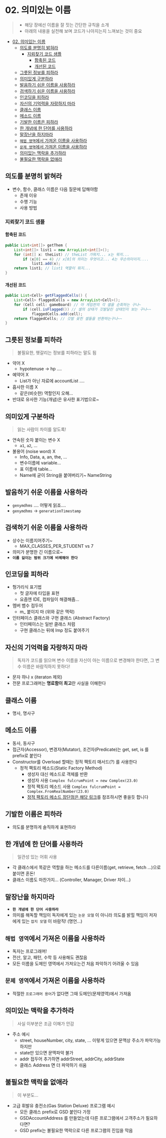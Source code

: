 # 02. 의미있는 이름

> - 해당 장에선 이름을 잘 짓는 간단한 규칙을 소개
> - 아래의 내용을 실천해 보며 코드가 나아지는지 느껴보는 것이 중요

- [02. 의미있는 이름](#02-의미있는-이름)
  - [의도를 분명히 밝혀라](#의도를-분명히-밝혀라)
    - [지뢰찾기 코드 샘플](#지뢰찾기-코드-샘플)
      - [함축된 코드](#함축된-코드)
      - [개선된 코드](#개선된-코드)
  - [그릇된 정보를 피하라](#그릇된-정보를-피하라)
  - [의미있게 구분하라](#의미있게-구분하라)
  - [발음하기 쉬운 이름을 사용하라](#발음하기-쉬운-이름을-사용하라)
  - [검색하기 쉬운 이름을 사용하라](#검색하기-쉬운-이름을-사용하라)
  - [인코딩을 피하라](#인코딩을-피하라)
  - [자신의 기억력을 자랑하지 마라](#자신의-기억력을-자랑하지-마라)
  - [클래스 이름](#클래스-이름)
  - [메소드 이름](#메소드-이름)
  - [기발한 이름은 피하라](#기발한-이름은-피하라)
  - [한 개념에 한 단어를 사용하라](#한-개념에-한-단어를-사용하라)
  - [말장난을 하지마라](#말장난을-하지마라)
  - [`해법 영역`에서 가져온 이름을 사용하라](#해법-영역에서-가져온-이름을-사용하라)
  - [`문제 영역`에서 가져온 이름을 사용하라](#문제-영역에서-가져온-이름을-사용하라)
  - [의미있는 맥락을 추가하라](#의미있는-맥락을-추가하라)
  - [불필요한 맥락을 없애라](#불필요한-맥락을-없애라)

## 의도를 분명히 밝혀라

- 변수, 함수, 클래스 이름은 다음 질문에 답해야함
  - 존재 이유
  - 수행 기능
  - 사용 방법
  
### 지뢰찾기 코드 샘플

#### 함축된 코드

```java
public List<int[]> getThem {
    List<int[]> list1 = new ArrayList<int[]>();
    for (int[] x: theList) // theList 가뭐지... x는 뭐지...
        if (x[0] == 4) // x[0]의 의미는 무엇이고... 4는 무슨의미이지....
            list1.add(x);
    return list1; // list1 역할이 뭐지...
}
```

#### 개선된 코드

```java
public List<Cell> getFlaggedCells() {
    List<Cell> flaggedCells = new ArrayList<Cell>();
    for (Cell cell: gameBoard) // 아 게임판의 각 셀을 순회하는 구나~
        if (cell.isFlagged()) // 셀의 상태가 깃발달린 상태인지 보는 구나~~
            flaggedCells.add(cell);
    return flaggedCells; // 깃발 꽂힌 셀들을 반환하는구나~~
}
```

## 그릇된 정보를 피하라

> 불필요한, 헷갈리는 정보를 피하라는 말도 됨

- 약어 X
  - hypotenuse -> hp ....
- 예약어 X
  - List가 아닌 자료에 accountList ....
- 흡사한 이름 X
  - 같은(비슷한) 역할인지 오해...
- 반대로 유사한 기능(개념)은 유사한 표기법으로~

## 의미있게 구분하라

> 읽는 사람이 차이를 알도록!

- 연속된 숫자 붙이는 변수 X
  - `a1`, `a2`, ...
- 불용어 (noise word) X
  - Info, Data, a, an, the, ...
  - 변수이름에 variable...
  - 표 이름에 table...
  - Name에 굳이 String을 붙여버리기~ NameString

## 발음하기 쉬운 이름을 사용하라

- `genymdhms` .... 어떻게 읽죠....
- `genymdhms` -> `generationTimestamp`

## 검색하기 쉬운 이름을 사용하라

- 상수는 이름지어주기~
  - MAX_CLASSES_PER_STUDENT vs 7
- 의미가 분명한 긴 이름으로~
- **`이름 길이는 범위 크기에 비례해야 한다`**

## 인코딩을 피하라

- 헝가리식 표기법
  - 첫 글자에 타입을 표현
  - 요즘엔 IDE, 컴파일이 해결해줌...
- 멤버 볌수 접두어
  - m_ 붙이지 마 (위와 같은 맥락)
- 인터페이스 클래스와 구현 클래스 (Abstract Factory)
  - 인터페이스는 일반 클래스 처럼
  - 구현 클래스는 뒤에 Imp 정도 붙여주기

## 자신의 기억력을 자랑하지 마라

> 독자가 코드를 읽으며 변수 이름을 자신이 아는 이름으로 변경해야 한다면, 그 변수 이름은 바람직하지 못하다!

- 문자 하나 x (iteraton 제외)
- 전문 프로그래머는 **명료함이 최고**란 사실을 이해한다

## 클래스 이름

- 명사, 명사구

## 메소드 이름

- 동사, 동사구
- 접근자(Accessor), 변경자(Mutator), 조건자(Predicate)는 get, set, is 를 prefix로 붙인다
- Constructor를 Overload 할때는 정적 팩토리 매서드(?) 를 사용한다
  - 정적 팩토리 메소드(Static Factory Method)
    - 생성자 대신 메소드로 객체를 반환
    - 생성자 사용 `Complex fulcrumPoint = new Complex(23.0)`
    - 정적 팩토리 메소드 사용 `Complex fulcrumPoint = Complex.FromRealNumber(23.0)`
    - [정적 팩토리 메소드 장단점은 해당 링크](https://johngrib.github.io/wiki/static-factory-method-pattern/)를 참조하시면 좋을듯 합니다

## 기발한 이름은 피하라

- 의도를 분명하게 솔직하게 표현하라

## 한 개념에 한 단어를 사용하라

> 일관성 있는 어휘 사용

- 각 클래스에서 똑같은 역할을 하는 메소드를 다른이름(get, retrieve, fetch ...)으로 붙이면 혼돈!
- 클래스 이름도 마찬가지... (Controller, Manager, Driver 차이...)

## 말장난을 하지마라

- **`한 개념에 한 단어 사용하라`**
- 의미를 해독할 책임이 독자에게 있는 `논문 모델` 이 아니라 의도를 밝힐 책임이 저자에게 있는 `잡지 모델` 이 바람직! (명언...)

## `해법 영역`에서 가져온 이름을 사용하라

- 독자는 프로그래머!
- 전산, 알고, 패턴, 수학 등 사용해도 괜찮음
- 모든 이름을 도메인 영역에서 가져오는건 처음 파악하기 어려울 수 있음

## `문제 영역`에서 가져온 이름을 사용하라

- 적절한 `프로그래머 용어`가 없다면 그때 도메인(문제영역)에서 가져옴

## 의미있는 맥락을 추가하라

> 사실 이부분은 조금 이해가 안감

- 주소 예시
  - street, houseNumber, city, state, ... 이렇게 있으면 문맥상 주소가 파악가능하지만
  - state만 있으면 문맥파악 불가
  - addr 접두어 추가하면 addrStreet, addrCity, addrState
  - 클래스 Address 면 더 파악하기 쉬움

## 불필요한 맥락을 없애라

> 이 부분도...

- 고급 휘발유 충전소(Gas Station Deluxe) 프로그램 예시
  - 모든 클래스 prefix로 GSD 붙인다 가정
  - GSDAccountAddress 를 만들었는데 다른 프로그램에서 고객주소가 필요하다면?
  - GSD prefix는 불필요한 맥락으로 다른 프로그램의 진입을 막음
